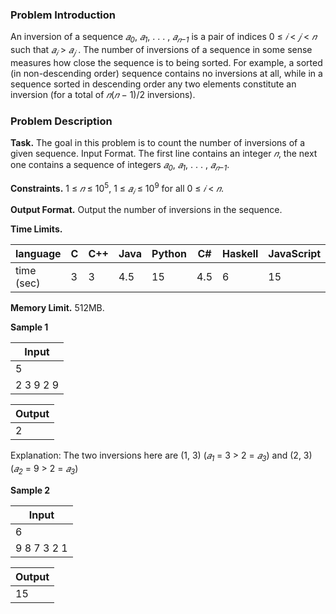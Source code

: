﻿### Problem Introduction

An inversion of a sequence *𝑎<sub>0</sub>*, *𝑎<sub>1</sub>*, . . . , *𝑎<sub>𝑛−1</sub>* is a pair of indices 0 ≤ *𝑖* < *𝑗* < *𝑛* such
that *𝑎<sub>𝑖* > *𝑎<sub>𝑗* . The number of inversions of a sequence in some sense measures how
close the sequence is to being sorted. For example, a sorted (in non-descending
order) sequence contains no inversions at all, while in a sequence sorted in descending
order any two elements constitute an inversion (for a total of *𝑛*(*𝑛* − 1)/2 inversions).

### Problem Description

**Task.** The goal in this problem is to count the number of inversions of a given sequence.
Input Format. The first line contains an integer *𝑛*, the next one contains a sequence of integers
*𝑎<sub>0</sub>*, *𝑎<sub>1</sub>*, . . . , *𝑎<sub>𝑛−1</sub>*.

**Constraints.** 1 ≤ *𝑛* ≤ 10<sup>5</sup>, 1 ≤ *𝑎<sub>𝑖</sub>* ≤ 10<sup>9</sup> for all 0 ≤ *𝑖* < *𝑛*.

**Output Format.** Output the number of inversions in the sequence.**Time Limits.** 

|language | C | C++ | Java | Python | C# | Haskell | JavaScript | Ruby | Scala |
| ------------ | ------------ | ------------ | ------------ | ------------ | ------------ | ------------ | ------------ | ------------ | ------------ |
|time (sec) | 3 | 3 | 4.5 | 15 | 4.5 | 6 | 15 | 15 | 9 |

**Memory Limit.** 512MB.

**Sample 1**

|Input|
|-----|
|5|
|2 3 9 2 9|

|Output|
|------|
|2|

Explanation: The two inversions here are (1, 3) (*𝑎<sub>1</sub>* = 3 > 2 = *𝑎<sub>3</sub>*) and (2, 3) (*𝑎<sub>2</sub>* = 9 > 2 = *𝑎<sub>3</sub>*)**Sample 2**|Input||-----||6||9 8 7 3 2 1||Output||------||15|